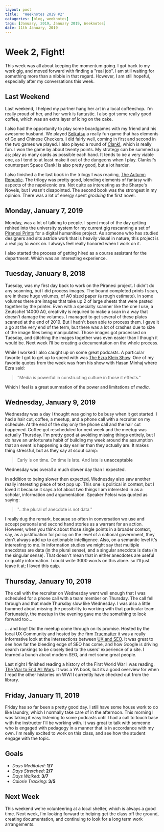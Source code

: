 ```yaml
---
layout: post
title:  "Weeknotes 2019 #2"
catagories: [blog, weeknotes]
tags: [January, 2019, January 2019, Weeknotes]
date: 11th January, 2019
---
```

# Week 2, Fight!
This week was all about keeping the momentum going. I got back to my work gig, and moved forward with finding a "real job". I am still waiting for something more than a nibble in that regard. However, I am still hopeful, especially after my conversations this week.

## Last Weekend
Last weekend, I helped my partner hang her art in a local coffeeshop. I'm really proud of her, and her work is fantastic. I also got some really good coffee, which was an extra layer of icing on the cake.

I also had the opportunity to play some boardgames with my friend and his awesome husband. We played [Seikatsu](https://boardgamegeek.com/boardgame/216428/seikatsu) a really fun game that has elements of Go and Chinese Checkers. I did fairly well, coming in first and second in the two games we played. I also played a round of [Clank!](https://www.amazon.com/Renegade-Game-Studios-0552RGS-Clank/dp/B01KAC6268), which is really fun. I won the game by about twenty points. My strategy can be summed up as; play as many cards as possible each hand. It tends to be a very viable one, as I tend to at least make it out of the dungeons when I play. Clanks!'s counterpart Space Clank! is also pretty good, but a lot harder.

I also finished a the last book in the trilogy I was reading, [The Autumn Republic](https://www.amazon.com/Autumn-Republic-Powder-Mage-Trilogy/dp/0316219118). The trilogy was pretty good, blending elements of fantasy with aspects of the napoleonic era. Not quite as interesting as the Sharpe's Novels, but I wasn't disapointed. The second book was the strongest in my opinion. There was a lot of energy spent *grocking* the first novel.

## Monday, January 7, 2019
Monday, was a lot of talking to people. I spent most of the day getting rehired into the university system for my current gig rescanning a set of [Piranesi Prints](https://en.wikipedia.org/wiki/Giovanni_Battista_Piranesi) for a digital humanities project. As someone who has studied designers and sits astride work that is heavily visual in nature, this project is a real joy to work on. I always feel really honored when I work on it.

I also started the process of getting hired as a course assistant for the department. Which was an interesting experience.

## Tuesday, January 8, 2018
Tuesday, was my first day back to work on the Piranesi project. I didn't do any scanning, but I did process images. The bound completed prints I scan, are in these huge volumes, of A0 sized paper (a rough estimate). In some volumes there are images that take up 2 of large sheets that were pasted together by the printer. Even with a specialty scanner like the one I use, a Zeutschel 14000 A0, creativity is required to make a scan in a way that doesn't damage the volumes. I managed to get several of these plates scanned at the end of 2019. But I hadn't been able to process them. I gave it a go at the very end of the term, but there was a lot of crashes due to size of the image files being manipulated. Those images got processed on Tuesday, and stitching the images together was even easier than I though it would be. Next week I'll be creating a documentation on the whole process.

While I worked I also caught up on some great podcasts. A particular favorite I got to get up to speed with was [The Ezra Klein Show](https://www.vox.com/ezra-klein-show-podcast). One of my favorite quotes from the week was from his show with Hasan Minhaj where Ezra said:
> "Media is powerful in constructing culture in those it effects."

Which I feel is a great summation of the power and limitations of *media*.
## Wednesday, January 9, 2019

Wednesday was a day I thought was going to be busy when it got started. I had a hair cut, coffee, a meetup, and a phone call with a recruiter on my schedule. At the end of the day only the phone call and the hair cut happened. Coffee got rescheduled for next week and the meetup was actually Thursday. I'm pretty good at avoiding missing things entirely, but I do have an unfortunate habit of building my week around the assumption that an event is happening a day earlier than they actually are. It makes thing stressful, but as they say at scout camp:
>Early is on time.
>On time is late.
>And late is **unacceptable**

 Wednesday was overall a much slower day than I expected.

In addition to being slower then expected, Wednesday also saw another really interesting piece of text pop up. This one is political in context, but I loved it because it says a lot about two things I am interested in as a scholar, information and argumentation. Speaker Pelosi was quoted as saying:
> "...the plural of anecdote is not data."

I really dug the remark, because so often in conversation we use and accept personal and second hand stories as a warrant for an action. However, when you think about those single points in a broader context, say, as a justification for policy on the level of a national government, they don't always add up to actionable intelligence. Also, on a semantic level it's interesting to me. In information studies we might say that multiple anecdotes are data (in the plural sense), and a singular anecdote is data (in the singular sense). That doesn't mean that in either anecdotes are useful or quality information. I could write 3000 words on this alone. so I'll just leave it at; I loved this quip.

## Thursday, January 10, 2019

The call with the recruiter on Wednesday went well enough that I was scheduled for a phone call with a team member on Thursday. The call fell through and that made Thursday slow like Wednesday. I was also a little bummed about missing the possibility to working with that particular team. Fortunately, the meetup in the evening gave me the something to look forward too...

... and boy! Did the meetup come through on its promise. Hosted by the local UX Community and hosted by the firm [Truematter](https://trumatter.com) it was a really informative look at the intersections between [UX and SEO](https://www.meetup.com/Columbia-UX-Meetup/events/257103671/). It was great to see how far the bleeding edge of SEO has come, and how Google is driving search rankings to be closely tied to the users' experience of a site. I learned a bunch about modern SEO, and met some great people.

Last night I finished reading a history of the First World War I was reading, [The War to End All Wars](https://www.amazon.com/War-End-All-Wars-World-ebook/dp/B00KPSXOZU/). It was a YA book, but its a good overview for when I read the other histories on WWI I currently have checked out from the library.

## Friday, January 11, 2019

Friday has so far been a pretty good day. I still have some house work to do like laundry, which I normally take care of in the afternoon. This morning I was taking it easy listening to some podcasts until I had a call to touch base with the instructor I'll be working with. It was great to talk with someone who is engaged with pedagogy in a manner that is in accordance with my own. I'm really excited to work on this class, and see how the student engage with the topic.

## Goals

* *Days Meditated*: **1/7**
* *Days Stretched*: **2/7**
* *Days Walked*: **3/7**
* *Calorie Tracking*: **3/5**

## Next Week

This weekend we're volunteering at a local shelter, which is always a good time. Next week, I'm looking forward to  helping get the class off the ground, creating documentation, and continuing to look for a long term work arrangements.
